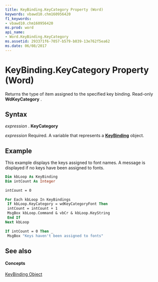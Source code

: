 ```yaml
---
title: KeyBinding.KeyCategory Property (Word)
keywords: vbawd10.chm160956420
f1_keywords:
- vbawd10.chm160956420
ms.prod: word
api_name:
- Word.KeyBinding.KeyCategory
ms.assetid: 293371f6-7057-b579-b039-13e762f5ea62
ms.date: 06/08/2017
---
```



# KeyBinding.KeyCategory Property (Word)

Returns the type of item assigned to the specified key binding. Read-only  **WdKeyCategory** .


## Syntax

 _expression_ . **KeyCategory**

 _expression_ Required. A variable that represents a **[KeyBinding](keybinding-object-word.md)** object.


## Example

This example displays the keys assigned to font names. A message is displayed if no keys have been assigned to fonts.


```vb
Dim kbLoop As KeyBinding 
Dim intCount As Integer 
 
intCount = 0 
 
For Each kbLoop In KeyBindings 
 If kbLoop.KeyCategory = wdKeyCategoryFont Then 
 intCount = intCount + 1 
 MsgBox kbLoop.Command & vbCr & kbLoop.KeyString 
 End If 
Next kbLoop 
 
If intCount = 0 Then _ 
 MsgBox "Keys haven't been assigned to fonts"
```


## See also


#### Concepts


[KeyBinding Object](keybinding-object-word.md)


